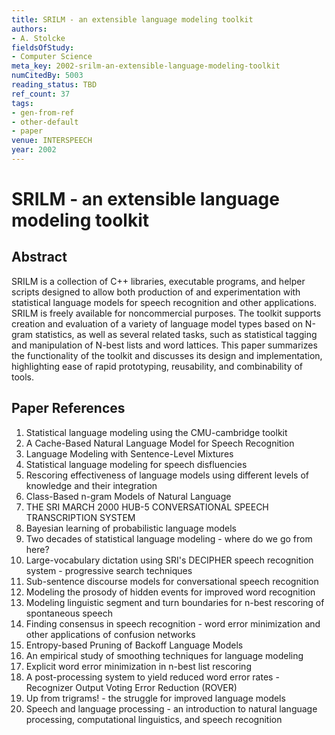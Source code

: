 ```yaml
---
title: SRILM - an extensible language modeling toolkit
authors:
- A. Stolcke
fieldsOfStudy:
- Computer Science
meta_key: 2002-srilm-an-extensible-language-modeling-toolkit
numCitedBy: 5003
reading_status: TBD
ref_count: 37
tags:
- gen-from-ref
- other-default
- paper
venue: INTERSPEECH
year: 2002
---
```


# SRILM - an extensible language modeling toolkit

## Abstract

SRILM is a collection of C++ libraries, executable programs, and helper scripts designed to allow both production of and experimentation with statistical language models for speech recognition and other applications. SRILM is freely available for noncommercial purposes. The toolkit supports creation and evaluation of a variety of language model types based on N-gram statistics, as well as several related tasks, such as statistical tagging and manipulation of N-best lists and word lattices. This paper summarizes the functionality of the toolkit and discusses its design and implementation, highlighting ease of rapid prototyping, reusability, and combinability of tools.

## Paper References

1. Statistical language modeling using the CMU-cambridge toolkit
2. A Cache-Based Natural Language Model for Speech Recognition
3. Language Modeling with Sentence-Level Mixtures
4. Statistical language modeling for speech disfluencies
5. Rescoring effectiveness of language models using different levels of knowledge and their integration
6. Class-Based n-gram Models of Natural Language
7. THE SRI MARCH 2000 HUB-5 CONVERSATIONAL SPEECH TRANSCRIPTION SYSTEM
8. Bayesian learning of probabilistic language models
9. Two decades of statistical language modeling - where do we go from here?
10. Large-vocabulary dictation using SRI's DECIPHER speech recognition system - progressive search techniques
11. Sub-sentence discourse models for conversational speech recognition
12. Modeling the prosody of hidden events for improved word recognition
13. Modeling linguistic segment and turn boundaries for n-best rescoring of spontaneous speech
14. Finding consensus in speech recognition - word error minimization and other applications of confusion networks
15. Entropy-based Pruning of Backoff Language Models
16. An empirical study of smoothing techniques for language modeling
17. Explicit word error minimization in n-best list rescoring
18. A post-processing system to yield reduced word error rates - Recognizer Output Voting Error Reduction (ROVER)
19. Up from trigrams! - the struggle for improved language models
20. Speech and language processing - an introduction to natural language processing, computational linguistics, and speech recognition
